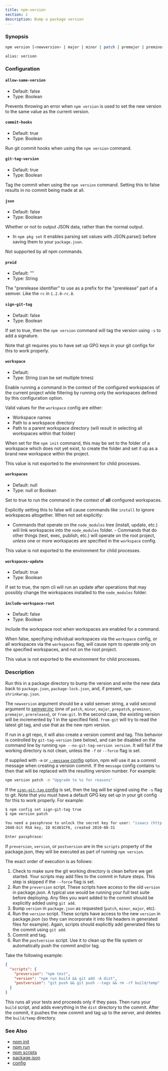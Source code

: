 ```yaml
---
title: npm-version
section: 1
description: Bump a package version
---
```


### Synopsis

```bash
npm version [<newversion> | major | minor | patch | premajor | preminor | prepatch | prerelease | from-git]

alias: verison
```

### Configuration

#### `allow-same-version`

* Default: false
* Type: Boolean

Prevents throwing an error when `npm version` is used to set the new
version to the same value as the current version.



#### `commit-hooks`

* Default: true
* Type: Boolean

Run git commit hooks when using the `npm version` command.



#### `git-tag-version`

* Default: true
* Type: Boolean

Tag the commit when using the `npm version` command. Setting this to
false results in no commit being made at all.



#### `json`

* Default: false
* Type: Boolean

Whether or not to output JSON data, rather than the normal output.

* In `npm pkg set` it enables parsing set values with JSON.parse()
  before saving them to your `package.json`.

Not supported by all npm commands.



#### `preid`

* Default: ""
* Type: String

The "prerelease identifier" to use as a prefix for the "prerelease"
part of a semver. Like the `rc` in `1.2.0-rc.8`.



#### `sign-git-tag`

* Default: false
* Type: Boolean

If set to true, then the `npm version` command will tag the version
using `-s` to add a signature.

Note that git requires you to have set up GPG keys in your git
configs for this to work properly.



#### `workspace`

* Default:
* Type: String (can be set multiple times)

Enable running a command in the context of the configured workspaces
of the current project while filtering by running only the workspaces
defined by this configuration option.

Valid values for the `workspace` config are either:

* Workspace names
* Path to a workspace directory
* Path to a parent workspace directory (will result in selecting all
  workspaces within that folder)

When set for the `npm init` command, this may be set to the folder of
a workspace which does not yet exist, to create the folder and set it
up as a brand new workspace within the project.

This value is not exported to the environment for child processes.

#### `workspaces`

* Default: null
* Type: null or Boolean

Set to true to run the command in the context of **all** configured
workspaces.

Explicitly setting this to false will cause commands like `install`
to ignore workspaces altogether. When not set explicitly:

- Commands that operate on the `node_modules` tree (install, update,
etc.) will link workspaces into the `node_modules` folder. - Commands
that do other things (test, exec, publish, etc.) will operate on the
root project, _unless_ one or more workspaces are specified in the
`workspace` config.

This value is not exported to the environment for child processes.

#### `workspaces-update`

* Default: true
* Type: Boolean

If set to true, the npm cli will run an update after operations that
may possibly change the workspaces installed to the `node_modules`
folder.



#### `include-workspace-root`

* Default: false
* Type: Boolean

Include the workspace root when workspaces are enabled for a command.

When false, specifying individual workspaces via the `workspace`
config, or all workspaces via the `workspaces` flag, will cause npm
to operate only on the specified workspaces, and not on the root
project.

This value is not exported to the environment for child processes.

### Description

Run this in a package directory to bump the version and write the new data back to `package.json`, `package-lock.json`, and, if present,
`npm-shrinkwrap.json`.

The `newversion` argument should be a valid semver string, a valid second argument to [semver.inc](https://github.com/npm/node-semver#functions) (one of `patch`, `minor`, `major`, `prepatch`, `preminor`, `premajor`, `prerelease`), or `from-git`.
In the second case, the existing version will be incremented by 1 in the specified field.
`from-git` will try to read the latest git tag, and use that as the new npm version.

If run in a git repo, it will also create a version commit and tag.
This behavior is controlled by `git-tag-version` (see below), and can be disabled on the command line by running `npm --no-git-tag-version version`.
It will fail if the working directory is not clean, unless the `-f` or `--force` flag is set.

If supplied with `-m` or [`--message` config](/using-npm/config#message) option, npm will use it as a commit message when creating a version commit.
If the `message` config contains `%s` then that will be replaced with the resulting version number.
For example:

```bash
npm version patch -m "Upgrade to %s for reasons"
```

If the [`sign-git-tag` config](/using-npm/config#sign-git-tag) is set, then the tag will be signed using the `-s` flag to git.
Note that you must have a default GPG key set up in your git config for this to work properly.
For example:

```bash
$ npm config set sign-git-tag true
$ npm version patch

You need a passphrase to unlock the secret key for user: "isaacs (http://blog.izs.me/) <i@izs.me>"
2048-bit RSA key, ID 6C481CF6, created 2010-08-31

Enter passphrase:
```

If `preversion`, `version`, or `postversion` are in the `scripts` property of the package.json, they will be executed as part of running `npm version`.

The exact order of execution is as follows:

1. Check to make sure the git working directory is clean before we get started.
   Your scripts may add files to the commit in future steps.
   This step is skipped if the `--force` flag is set.
2. Run the `preversion` script.
   These scripts have access to the old `version` in package.json.
   A typical use would be running your full test suite before deploying.
   Any files you want added to the commit should be explicitly added using `git add`.
3. Bump `version` in `package.json` as requested (`patch`, `minor`, `major`, etc).
4. Run the `version` script.
   These scripts have access to the new `version` in package.json (so they can incorporate it into file headers in generated files for example).
   Again, scripts should explicitly add generated files to the commit using `git add`.
5. Commit and tag.
6. Run the `postversion` script.
   Use it to clean up the file system or automatically push the commit and/or tag.

Take the following example:

```json
{
  "scripts": {
    "preversion": "npm test",
    "version": "npm run build && git add -A dist",
    "postversion": "git push && git push --tags && rm -rf build/temp"
  }
}
```

This runs all your tests and proceeds only if they pass.
Then runs your `build` script, and adds everything in the `dist` directory to the commit.
After the commit, it pushes the new commit and tag up to the server, and deletes the `build/temp` directory.

### See Also

* [npm init](/commands/npm-init)
* [npm run](/commands/npm-run)
* [npm scripts](/using-npm/scripts)
* [package.json](/configuring-npm/package-json)
* [config](/using-npm/config)

